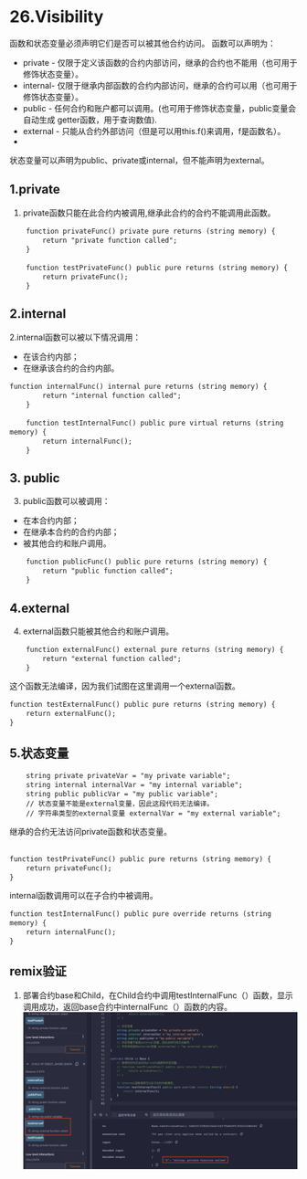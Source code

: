# 26.Visibility
函数和状态变量必须声明它们是否可以被其他合约访问。
函数可以声明为：
* private - 仅限于定义该函数的合约内部访问，继承的合约也不能用（也可用于修饰状态变量）。
* internal- 仅限于继承内部函数的合约内部访问，继承的合约可以用（也可用于修饰状态变量）。
* public - 任何合约和账户都可以调用。(也可用于修饰状态变量，public变量会自动生成 getter函数，用于查询数值).
* external - 只能从合约外部访问（但是可以用this.f()来调用，f是函数名）。
* 
状态变量可以声明为public、private或internal，但不能声明为external。
## 1.private
1. private函数只能在此合约内被调用,继承此合约的合约不能调用此函数。
```solidity
    function privateFunc() private pure returns (string memory) {
        return "private function called";
    }

    function testPrivateFunc() public pure returns (string memory) {
        return privateFunc();
    }
```

## 2.internal
2.internal函数可以被以下情况调用：
* 在该合约内部；
* 在继承该合约的合约内部。
```solidity
function internalFunc() internal pure returns (string memory) {
        return "internal function called";
    }

    function testInternalFunc() public pure virtual returns (string memory) {
        return internalFunc();
    }
```

## 3. public
3. public函数可以被调用：
* 在本合约内部；
* 在继承本合约的合约内部；
* 被其他合约和账户调用。
```solidity
    function publicFunc() public pure returns (string memory) {
        return "public function called";
    }
```
## 4.external
4. external函数只能被其他合约和账户调用。
```solidity
    function externalFunc() external pure returns (string memory) {
        return "external function called";
    }
```
这个函数无法编译，因为我们试图在这里调用一个external函数。
```solidity
function testExternalFunc() public pure returns (string memory) {
    return externalFunc();
}
```
## 5.状态变量
```solidity
    string private privateVar = "my private variable";
    string internal internalVar = "my internal variable";
    string public publicVar = "my public variable";
    // 状态变量不能是external变量，因此这段代码无法编译。
    // 字符串类型的external变量 externalVar = "my external variable";
```

继承的合约无法访问private函数和状态变量。
```solidity

function testPrivateFunc() public pure returns (string memory) {
    return privateFunc();
}
```
internal函数调用可以在子合约中被调用。
```solidity
function testInternalFunc() public pure override returns (string memory) {
    return internalFunc();
}
```
## remix验证
1. 部署合约base和Child，在Child合约中调用testInternalFunc（）函数，显示调用成功，返回base合约中internalFunc（）函数的内容。
![26-1.png](./img/26-1.png)
